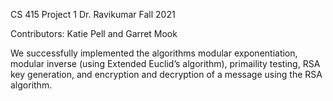 CS 415 Project 1
Dr. Ravikumar
Fall 2021

Contributors: Katie Pell and Garret Mook


We successfully implemented the algorithms modular exponentiation, modular inverse (using Extended Euclid’s algorithm),
primaility testing, RSA key generation, and encryption and decryption of a message using the RSA
algorithm. 